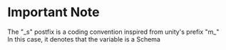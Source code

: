 # Important Note

The "\_s" postfix is a coding convention inspired from unity's prefix "m\_"  
In this case, it denotes that the variable is a Schema